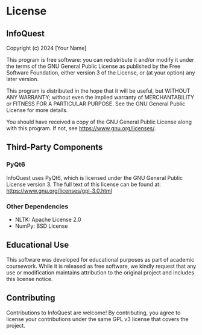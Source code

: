 # License

## InfoQuest
Copyright (c) 2024 [Your Name]

This program is free software: you can redistribute it and/or modify it under the terms of the GNU General Public License as published by the Free Software Foundation, either version 3 of the License, or (at your option) any later version.

This program is distributed in the hope that it will be useful, but WITHOUT ANY WARRANTY; without even the implied warranty of MERCHANTABILITY or FITNESS FOR A PARTICULAR PURPOSE. See the GNU General Public License for more details.

You should have received a copy of the GNU General Public License along with this program. If not, see <https://www.gnu.org/licenses/>.

## Third-Party Components

### PyQt6
InfoQuest uses PyQt6, which is licensed under the GNU General Public License version 3. The full text of this license can be found at: <https://www.gnu.org/licenses/gpl-3.0.html>

### Other Dependencies
- NLTK: Apache License 2.0
- NumPy: BSD License

## Educational Use

This software was developed for educational purposes as part of academic coursework. While it is released as free software, we kindly request that any use or modification maintains attribution to the original project and includes this license notice.

## Contributing

Contributions to InfoQuest are welcome! By contributing, you agree to license your contributions under the same GPL v3 license that covers the project.